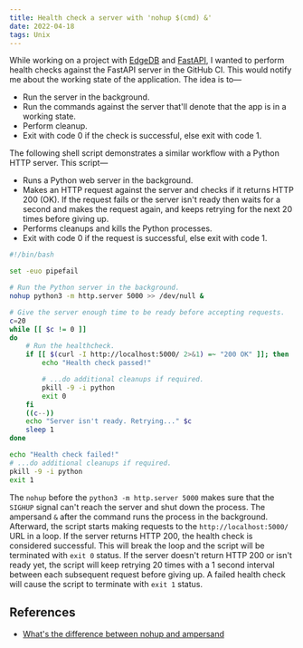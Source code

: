 ```yaml
---
title: Health check a server with 'nohup $(cmd) &'
date: 2022-04-18
tags: Unix
---
```


While working on a project with [EdgeDB](https://www.edgedb.com/) and
[FastAPI](https://fastapi.tiangolo.com/), I wanted to perform health checks against the
FastAPI server in the GitHub CI. This would notify me about the working state of the
application. The idea is to—

* Run the server in the background.
* Run the commands against the server that'll denote that the app is in a working state.
* Perform cleanup.
* Exit with code 0 if the check is successful, else exit with code 1.

The following shell script demonstrates a similar workflow with a Python HTTP server. This script—

* Runs a Python web server in the background.
* Makes an HTTP request against the server and checks if it returns HTTP 200 (OK).
  If the request fails or the server isn't ready then waits for a second and makes the
  request again, and keeps retrying for the next 20 times before giving up.
* Performs cleanups and kills the Python processes.
* Exit with code 0 if the request is successful, else exit with code 1.

```bash
#!/bin/bash

set -euo pipefail

# Run the Python server in the background.
nohup python3 -m http.server 5000 >> /dev/null &

# Give the server enough time to be ready before accepting requests.
c=20
while [[ $c != 0 ]]
do
    # Run the healthcheck.
    if [[ $(curl -I http://localhost:5000/ 2>&1) =~ "200 OK" ]]; then
        echo "Health check passed!"

        # ...do additional cleanups if required.
        pkill -9 -i python
        exit 0
    fi
    ((c--))
    echo "Server isn't ready. Retrying..." $c
    sleep 1
done

echo "Health check failed!"
# ...do additional cleanups if required.
pkill -9 -i python
exit 1
```

The `nohup` before the `python3 -m http.server 5000` makes sure that the `SIGHUP` signal
can't reach the server and shut down the process. The ampersand `&` after the command
runs the process in the background. Afterward, the script starts making requests to the
`http://localhost:5000/` URL in a loop. If the server returns HTTP 200, the health check
is considered successful. This will break the loop and the script will be terminated with
`exit 0` status. If the server doesn't return HTTP 200 or isn't ready yet, the script
will keep retrying 20 times with a 1 second interval between each subsequent request
before giving up. A failed health check will cause the script to terminate with `exit 1`
status.

## References

* [What's the difference between nohup and ampersand](https://stackoverflow.com/questions/15595374/whats-the-difference-between-nohup-and-ampersand)
